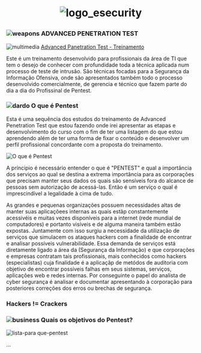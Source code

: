 <h1 align="center">  

![logo_esecurity](https://user-images.githubusercontent.com/5865711/82332240-87881d00-99bb-11ea-9e33-a2fba2ef1609.png)

### ![weapons](https://user-images.githubusercontent.com/5865711/82334771-cd92b000-99be-11ea-9658-d4ef311ef84d.png) ADVANCED PENETRATION TEST 

![multimedia](https://user-images.githubusercontent.com/5865711/82336251-b6ed5880-99c0-11ea-9328-75496639dd77.png) [Advanced Panetration Test - Treinamento](https://esecurity.com.br/)
  
Este é um treinamento desenvolvido para profissionais da área de TI que tem o desejo de conhecer com profundidade toda a técnica aplicada num processo de teste de intrusão.
São técnicas focadas para a Segurança da Informação Ofensiva, onde são apresentados também todo o processo desenvolvido comercialmente, de gerencia e técnico que fazem parte do dia a dia do Profissinal de Pentest.  

### ![dardo](https://user-images.githubusercontent.com/5865711/82335238-7214f200-99bf-11ea-9bb6-017dfd669654.png)  O que é Pentest 
Esta é uma sequência dos estudos do treinamento de Advanced Penetration Test que estou fazendo onde irei apresentar as etapas e desenvolvimento do curso com o fim de ter uma listagem do que estou aprendendo além de ter uma forma de fixar o conteúdo e desenvolver um perfil profissional concordante com a proposta do treinamento.   

![O que é Pentest](https://user-images.githubusercontent.com/5865711/79673484-8b543400-81b0-11ea-8fa0-e6c30e548bc3.png)

A príncipio é necessário entender o que é "PENTEST" e qual a importância dos serviços ao qual se destina a extrema importância para as corporações que precisam manter seus dados os quais são sensíveis fora do alcance de pessoas sem autorização de acessá-las. Então é um serviço o qual é imprescindível a legalidade à cima de tudo.  

As grandes e pequenas organizações possuem necessidades altas de manter suas aplicaçõees internas as quais estãp constantemente acessivéis e muitas vezes disponíveis para a internet (rede mundial de computadores) e portanto visíveis e de alguma maneira também estão expostas. Juntamente com isso surgiu a necessidade da utilização de serviços que simulacem os ataques hackers com a finalidade de encontrar e analisar possíveis vulnerabilidade. Essa demanda de serviços está diretamente ligado a área da (Segurança da Informação) e que corporações e empresas contratam tais profissionais, mais conhecidos como hackers (especialistas) cuja finalidade é a aplicaçãp de metódos de auditoria com objetivo de encontrar possíveis falhas em seus sistemas, serviços, aplicações web e redes internas. Por conseguinte o papel do analista de cyber segurança é analisar e documentar apresentando à corporação para posteriores correções dos erros ou brechas de segurança. 


### Hackers != Crackers

### ![business](https://user-images.githubusercontent.com/5865711/82335483-c8823080-99bf-11ea-9175-599f0bce1285.png) Quais os objetivos do Pentest? 

![lista-para que-pentest](https://user-images.githubusercontent.com/5865711/79673295-e9801780-81ae-11ea-917b-8c8a20029b0b.png)

...
